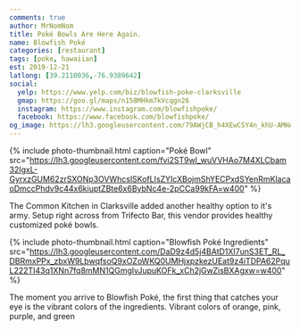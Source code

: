 ```yaml
---
comments: true
author: MrNomNom
title: Poké Bowls Are Here Again.
name: Blowfish Poké
categories: [restaurant]
tags: [poke, hawaiian]
est: 2019-12-21
latlong: [39.2110036,-76.9389642]
social:
  yelp: https://www.yelp.com/biz/blowfish-poke-clarksville
  gmap: https://goo.gl/maps/n158MHkm7kVcqgn26
  instagram: https://www.instagram.com/blowfishpoke/
  facebook: https://www.facebook.com/blowfishpoke/
og_image: https://lh3.googleusercontent.com/79AWjCB_h4XEwCSY4n_khU-AMHA01bxzpAqbRXGGc80hPek5QEzhUgKWErsK7dhPMjFVGpVX_jvYF7MDLfIzVoUOUESAEkkOZbUAZ1krv-gICUo2XdB3aPeG1D2DPrwxJIBZb1_C_w=w400
---
```


{%
  include photo-thumbnail.html 
  caption="Poké Bowl"
  src="https://lh3.googleusercontent.com/fvi2ST9wl_wuVVHAo7M4XLCbam32IgxL-GyrxzGUM62zrSXONp3OVWhcslSKofLIsZYIcXBojmShYECPxdSYenRmKlacaoDmccPhdv9c44x6kiuptZBte6x6BybNc4e-2pCCa99kFA=w400"
%}

The Common Kitchen in Clarksville added another healthy option to it's army. Setup right across from Trifecto Bar, this vendor provides healthy customized poké bowls. 

<!--more-->

{%
  include photo-thumbnail.html 
  caption="Blowfish Poké Ingredients"
  src="https://lh3.googleusercontent.com/DaD9z4d5j4BAtD1XI7unS3ET_RL_DBRmxPPx_zbxW9LbwqfsoQ9xOZoWKQ0UMHjxpzkezUEat9z4iTDPA62PquL222TI43q1XNn7fq8mMN1QGmglvJupuKOFk_xCh2jGwZisBXAgxw=w400"
%}

The moment you arrive to Blowfish Poké, the first thing that catches your eye is the vibrant colors of the ingredients. Vibrant colors of orange, pink, purple, and green